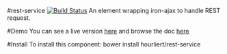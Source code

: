 #rest-service [![Build Status](https://travis-ci.org/hourliert/rest-service.svg?branch=master)](https://travis-ci.org/hourliert/rest-service)
An element wrapping iron-ajax to handle REST request.

#Demo
You can see a live version [here](http://hourliert.github.io/rest-service/components/rest-service/demo/) and browse the doc [here](http://hourliert.github.io/rest-service/components/rest-service/)

#Install
To install this component: bower install hourliert/rest-service
